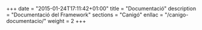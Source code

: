 +++
date        = "2015-01-24T17:11:42+01:00"
title       = "Documentació"
description = "Documentació del Framework"
sections    = "Canigó"
enllac		= "/canigo-documentacio/"
weight		= 2
+++
